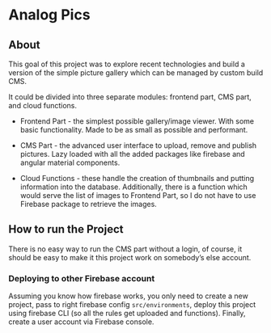 # Analog Pics

## About

This goal of this project was to explore recent technologies and build a version of the simple picture gallery which can be managed by custom build CMS. 

It could be divided into three separate modules: frontend part, CMS part, and cloud functions. 

* Frontend Part - the simplest possible gallery/image viewer. With some basic functionality. Made to be as small as possible and performant.

* CMS Part - the advanced user interface to upload, remove and publish pictures. Lazy loaded with all the added packages like firebase and angular material components. 

* Cloud Functions - these handle the creation of thumbnails and putting information into the database. Additionally, there is a function which would serve the list of images to Frontend Part, so I do not have to use Firebase package to retrieve the images. 

## How to run the Project

There is no easy way to run the CMS part without a login, of course, it should be easy to make it this project work on somebody’s else account. 

### Deploying to other Firebase account
Assuming you know how firebase works, you only need to create a new project, pass to right firebase config `src/environments`, deploy this project using firebase CLI (so all the rules get uploaded and functions). Finally, create a user account via Firebase console. 
